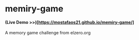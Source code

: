 # memiry-game
#### (Live Demo >>)[https://mostafaos21.github.io/memiry-game/]
A memory game challenge from elzero.org
